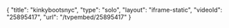 {
    "title": "kinkybootsnyc",
    "type": "solo",
    "layout": "iframe-static",
    "videoId": "25895417",
    "url": "\/tvpembed\/25895417"
}
